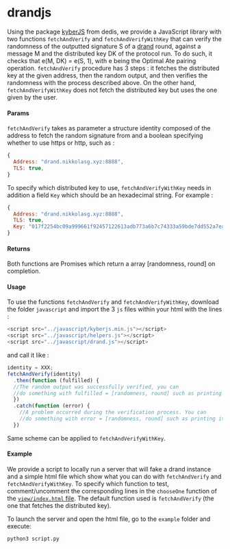 # drandjs

Using the package [kyberJS](https://github.com/dedis/cothority/tree/master/external/js/kyber) from dedis, we provide a JavaScript library with two functions `fetchAndVerify` and `fetchAndVerifyWithKey` that can verify the randomness of the outputted signature S of a [drand](https://github.com/dedis/drand) round, against a message M and the distributed key DK of the protocol run. To do such, it checks that e(M, DK) = e(S, 1), with e being the Optimal Ate pairing operation.
`fetchAndVerify` procedure has 3 steps : it fetches the distributed key at the given address, then the random output, and then verifies the randomness with the process described above.
On the other hand, `fetchAndVerifyWithKey` does not fetch the distributed key but uses the one given by the user.


#### Params
`fetchAndVerify` takes as parameter a structure identity composed of the address to fetch the random signature from and a boolean specifying whether to use https or http, such as :
```javascript
{
  Address: "drand.nikkolasg.xyz:8888",
  TLS: true,
}
```
To specify which distributed key to use, `fetchAndVerifyWithKey` needs in addition a field `Key` which should be an hexadecimal string. For example :
```javascript
{
  Address: "drand.nikkolasg.xyz:8888",
  TLS: true,
  Key: "017f2254bc09a999661f92457122613adb773a6b7c74333a59bde7dd552a7eac2a79263bb6fb1f3840218f3181218b952e2af35be09edaee66566b458c92609f7571e8bb519c9109055b84f392c9e84f5bb828f988ce0423ce708be1dcf808d9cc63a610352b504115ee38bc23dd259e88a5d1221d53e45c9520be9b601fb4f578",
}
```

#### Returns
Both functions are Promises which return a array [randomness, round] on completion.
#### Usage
To use the functions `fetchAndVerify` and `fetchAndVerifyWithKey`, download the folder `javascript` and import the 3 `js` files within your html with the lines :
```javascript
<script src="../javascript/kyberjs.min.js"></script>
<script src="../javascript/helpers.js"></script>
<script src="../javascript/drand.js"></script>
```
and call it like :
```javascript
identity = XXX;
fetchAndVerify(identity)
  .then(function (fulfilled) {
  //The random output was successfully verified, you can
  //do something with fulfilled = [randomness, round] such as printing it.
  })
  .catch(function (error) {
    //A problem occurred during the verification process. You can
    //do something with error = [randomness, round] such as printing it.
  })
```
Same scheme can be applied to `fetchAndVerifyWithKey`.

#### Example
We provide a script to locally run a server that will fake a drand instance and a simple html file which show what you can do with `fetchAndVerify` and `fetchAndVerifyWithKey`. To specify which function to test, comment/uncomment the corresponding lines in the `chooseOne` function of the [`view/index.html` file](https://github.com/PizzaWhisperer/drandjs/blob/master/view/index.html#L91-L92). The default function used is `fetchAndVerify` (the one that fetches the distributed key).

To launch the server and open the html file, go to the `example` folder and execute:
```bash
python3 script.py
```
